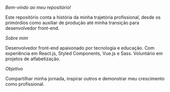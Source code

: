 

*Bem-vindo ao meu repositório!*

Este repositório conta a história da minha trajetória profissional, desde os primórdios como auxiliar de produção até minha transição para desenvolvedor front-end.

*Sobre mim*

Desenvolvedor front-end apaixonado por tecnologia e educação. Com experiência em React.js, Styled Components, Vue.js e Sass. Voluntário em projetos de alfabetização.

*Objetivo*

Compartilhar minha jornada, inspirar outros e demonstrar meu crescimento como profissional.
